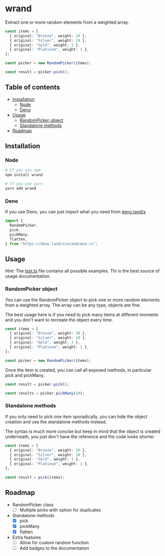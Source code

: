 # wrand

Extract one or more random elements from a weighted array.

```ts
const items = [
  { original: "Bronze", weight: 20 },
  { original: "Silver", weight: 10 },
  { original: "Gold", weight: 3 },
  { original: "Platinum", weight: 1 },
];

const picker = new RandomPicker(items);

const result = picker.pick();
```

## Table of contents

- [Installation](#installation)
  - [Node](#node)
  - [Deno](#deno)
- [Usage](#usage)
  - [RandomPicker object](#randompicker-object)
  - [Standalone methods](#standalone-methods)
- [Roadmap](#roadmap)

## Installation

### Node

```sh
# If you use npm
npm install wrand

# If you use yarn
yarn add wrand
```

### Deno

If you use Deno, you can just import what you need from [deno.land/x](https://deno.land/x/wrand)

```ts
import {
  RandomPicker,
  pick,
  pickMany,
  flatten,
} from "https://deno.land/x/wrand/mod.ts";
```

## Usage

_Hint:_ The [test.ts](./src/__tests__/test.ts) file contains all possible examples. Thi is the best source of usage documentation.

### RandomPicker object

You can use the RandomPicker object to pick one or more random elements from a weighted array. The array can be any type, objects are fine.

The best usage here is if you need to pick many items at different moments and you don't want to recreate the object every time.

```ts
const items = [
  { original: "Bronze", weight: 20 },
  { original: "Silver", weight: 10 },
  { original: "Gold", weight: 3 },
  { original: "Platinum", weight: 1 },
];

const picker = new RandomPicker(items);
```

Once the item is created, you can call all exposed methods, in particular pick and pickMany.

```ts
const result = picker.pick();

const results = picker.pickMany(10);
```

### Standalone methods

If you only need to pick one item sporadically, you can hide the object creation and use the standalone methods instead.

The syntax is much more concise but keep in mind that the object is created underneath, you just don't have the reference and the code looks shorter.

```ts
const items = [
  { original: "Bronze", weight: 20 },
  { original: "Silver", weight: 10 },
  { original: "Gold", weight: 3 },
  { original: "Platinum", weight: 1 },
];

const result = pick(items);
```

## Roadmap

- RandomPicker class
  - [ ] Multiple picks with option for duplicates
- Standalone methods
  - [x] pick
  - [x] pickMany
  - [x] flatten
- Extra features
  - [ ] Allow for custom random function
  - [ ] Add badges to the documentation
